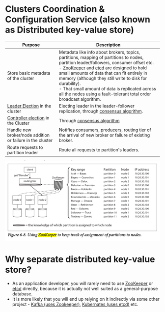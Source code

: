 # Clusters Coordination & Configuration Service (also known as Distributed key-value store)

| Purpose                                                                                           | Description                                                                                                                                                                                                                                                                                                                                                                                                                                                |
|---------------------------------------------------------------------------------------------------|------------------------------------------------------------------------------------------------------------------------------------------------------------------------------------------------------------------------------------------------------------------------------------------------------------------------------------------------------------------------------------------------------------------------------------------------------------|
| Store basic metadata of the cluster                                                               | Metadata like info about brokers, topics, partitions, mapping of partitions to nodes, partition leader/followers, consumer offset etc.<br/>- [ZooKeeper](ApacheZookeeper.md) and [etcd](etcd.md) are designed to hold small amounts of data that can fit entirely in memory (although they still write to disk for durability).<br/>- That small amount of data is replicated across all the nodes using a fault-tolerant total order broadcast algorithm. |
| [Leader Election](../0_SystemGlossaries/Database/ReplicationAndDataConsistency.md) in the cluster | Electing leader in the leader-follower replication, through [consensus algorithm](https://www.techtarget.com/whatis/definition/consensus-algorithm).                                                                                                                                                                                                                                                                                                       |
| [Controller election](../0_SystemGlossaries/ControllerNode.md) in the Cluster                     | Through [consensus algorithm](https://www.techtarget.com/whatis/definition/consensus-algorithm)                                                                                                                                                                                                                                                                                                                                                            |
| Handle new broker/node addition or failure in the cluster                                         | Notifies consumers, producers, routing tier of the arrival of new broker or failure of existing broker.                                                                                                                                                                                                                                                                                                                                                    |
| Route requests to partition leader                                                                | Route all requests to partition's leaders.                                                                                                                                                                                                                                                                                                                                                                                                                 |

![img.png](assets/zookeeper_cluster_meta_data.png)

# Why separate distributed key-value store?
- As an application developer, you will rarely need to use [ZooKeeper](ApacheZookeeper.md) or [etcd](etcd.md) directly, because it is actually not well suited as a general-purpose database.
- It is more likely that you will end up relying on it indirectly via some other project - [Kafka (uses Zookeeper)](../4_MessageBrokers/Kafka/Readme.md#zookeeper), [Kubernates (uses etcd)](../6_ContainerOrchestrationServices/Kubernates.md) etc.